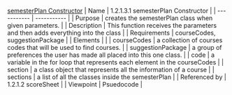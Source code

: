 [semesterPlan Constructor](TeamTwoFiles/semesterPlanConstructor.txt)
| Name | 1.2.1.3.1 semesterPlan Constructor |
| ----------- | ----------- |
| Purpose | creates the semesterPlan class when given parameters. |
| Description | This function receives the parameters and then adds everything into the class |
| Requirements | courseCodes, suggestionPackage |
| Elements |  |
| courseCodes | a collection of courses codes that will be used to find courses. |
| suggestionPackage | a group of preferences the user has made all placed into this one class. |
| code | a variable in the for loop that represents each element in the courseCodes |
| section | a class object that represents all the information of a course |
| sections | a list of all the classes inside the semesterPlan |
| Referenced by | 1.2.1.2 scoreSheet |
| Viewpoint | Psuedocode |
